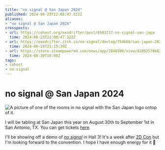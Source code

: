 ```yaml
---
title: "no signal @ San Japan 2024"
published: 2024-06-23T22:08:47.322Z
aliases:
- "no signal @ San Japan 2024"
crossposts:
- url: https://cohost.org/exodrifter/post/6583217-no-signal-san-japa
  time: 2024-06-23T22:08:47.322Z
- url: https://exodrifter.itch.io/no-signal/devlog/754666/san-japan-2024
  time: 2024-06-24T21:15:39Z
- url: https://store.steampowered.com/news/app/2840590/view/4209257868280041702
  time: 2024-08-30T10:00Z
tags:
- cohost
- no-signal
---
```


# no signal @ San Japan 2024

![A picture of one of the rooms in no signal with the San Japan logo ontop of it.](20240623220847-san-japan.png)

I will be tabling at San Japan this year on August 30th to September 1st in San Antonio, TX. You can get tickets [here](https://www.san-japan.org).

I'll be showing off a demo of _[no signal](../press-kits/no-signal/index.md)_ in Hall 3! It's a week after [2D Con](20240616051537.md) but I'm looking forward to the convention. I hope I have enough energy for it 🥴
